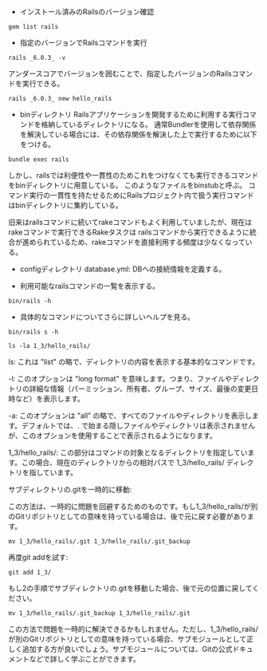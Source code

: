 - インストール済みのRailsのバージョン確認
```
gem list rails
```

- 指定のバージョンでRailsコマンドを実行
```
rails _6.0.3_ -v
```
アンダースコアでバージョンを囲むことで、指定したバージョンのRailsコマンドを実行できる。
```
rails _6.0.3_ new hello_rails
```

- binディレクトリ
Railsアプリケーションを開発するために利用する実行コマンドを格納しているディレクトリになる。
通常Bundlerを使用して依存関係を解決している場合には、その依存関係を解決した上で実行するために以下をつける。
```
bundle exec rails
```
しかし、railsでは利便性や一貫性のためこれをつけなくても実行できるコマンドをbinディレクトリに用意している。
このようなファイルをbinstubと呼ぶ。
コマンド実行の一貫性を持たせるためにRailsプロジェクト内で扱う実行コマンドはbinディレクトリに集約している。

旧来はrailsコマンドに続いてrakeコマンドもよく利用していましたが、現在はrakeコマンドで実行できるRakeタスクは
railsコマンドから実行できるように統合が進められているため、rakeコマンドを直接利用する頻度は少なくなっている。

- configディレクトリ
database.yml: DBへの接続情報を定義する。

- 利用可能なrailsコマンドの一覧を表示する。
```
bin/rails -h
```

- 具体的なコマンドについてさらに詳しいヘルプを見る。
```
bin/rails s -h
```

```
ls -la 1_3/hello_rails/
```
ls: これは "list" の略で、ディレクトリの内容を表示する基本的なコマンドです。

-l: このオプションは "long format" を意味します。つまり、ファイルやディレクトリの詳細な情報（パーミッション、所有者、グループ、サイズ、最後の変更日時など）を表示します。

-a: このオプションは "all" の略で、すべてのファイルやディレクトリを表示します。デフォルトでは、. で始まる隠しファイルやディレクトリは表示されませんが、このオプションを使用することで表示されるようになります。

1_3/hello_rails/: この部分はコマンドの対象となるディレクトリを指定しています。この場合、現在のディレクトリからの相対パスで 1_3/hello_rails/ ディレクトリを指しています。



サブディレクトリの.gitを一時的に移動:

この方法は、一時的に問題を回避するためのものです。もし1_3/hello_rails/が別のGitリポジトリとしての意味を持っている場合は、後で元に戻す必要があります。
```
mv 1_3/hello_rails/.git 1_3/hello_rails/.git_backup
```
再度git addを試す:

```
git add 1_3/
```
もし2の手順でサブディレクトリの.gitを移動した場合、後で元の位置に戻してください。

```
mv 1_3/hello_rails/.git_backup 1_3/hello_rails/.git
```
この方法で問題を一時的に解決できるかもしれません。ただし、1_3/hello_rails/が別のGitリポジトリとしての意味を持っている場合、サブモジュールとして正しく追加する方が良いでしょう。サブモジュールについては、Gitの公式ドキュメントなどで詳しく学ぶことができます。


